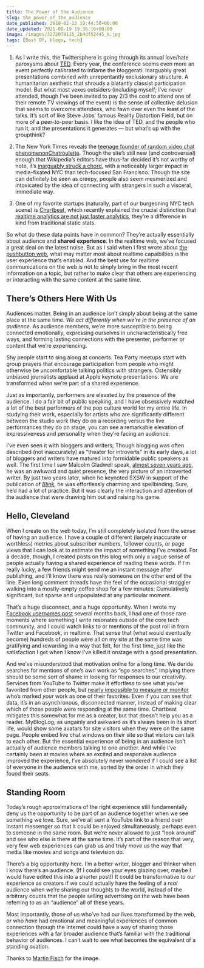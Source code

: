 ```yaml
---
title: The Power of the Audience
slug: the_power_of_the_audience
date_published: 2010-02-13 19:44:56+00:00
date_updated: 2021-08-19 19:36:16+00:00
image: /images/3272079115_2b4df52445_k.jpg
tags: [Best Of, blogs, tech]
---
```

1. As I write this, the Twittersphere is going through its annual love/hate paroxysms about [TED](http://ted.com/). Every year, the conference seems even more an event perfectly calibrated to inflame the bloggerati: Inarguably great presentations combined with unrepentantly exclusionary structure. A humanitarian aesthetic that shrouds a blatantly classist participation model. But what most vexes outsiders (including myself; I’ve never attended, though I’ve been invited to pay 2/3 the cost to attend one of their remote TV viewings of the event) is the sense of collective delusion that seems to overcome attendees, who fawn over even the least of the talks. It’s sort of like Steve Jobs’ famous Reality Distortion Field, but on more of a peer-to-peer basis. I like the idea of TED, and the people who run it, and the presentations it generates — but what’s up with the groupthink?

2. The New York Times reveals the [teenage founder of random video chat phenomenon](http://bits.blogs.nytimes.com/2010/02/13/chatroulettes-founder-17-introduces-himself/)[Chatroulette](http://chatroulette.com/). Though the site’s still new (and controversial) enough that Wikipedia’s editors have thus-far decided it’s not worthy of note, it’s [inarguably struck a chord](http://nymag.com/news/media/63663/index1.html), with a noticeably larger impact in media-fixated NYC than tech-focused San Francisco. Though the site can definitely be seen as creepy, people also seem mesmerized and intoxicated by the idea of connecting with strangers in such a visceral, immediate way.

3. One of my favorite startups (naturally, part of our burgeoning NYC tech scene) is [Chartbeat](http://chartbeat.com), which recently explained the crucial distinction that [realtime analytics are not just faster analytics](http://blog.chartbeat.com/2010/02/05/understanding-what-chartbeat-is-measuring/), they’re a difference in kind from traditional static stats.

So what do these data points have in common? They’re actually essentially about audience and **shared experience**. In the realtime web, we’ve focused a great deal on the latest noise. But as I said when I first wrote about [the pushbutton web](/2009/07/24/the_pushbutton_web_realtime_becomes_real/), what may matter most about realtime capaibilties is the user experience that’s enabled. And the best use for realtime communications on the web is not to simply bring in the most recent information on a topic, but rather to make clear that others are experiencing or interacting with the same content at the same time.

## There’s Others Here With Us

Audiences matter. Being in an audience isn’t simply about being at the same place at the same time. *We act differently when we’re in the presence of an audience*. As audience members, we’re more susceptible to being connected emotionally, expressing ourselves in uncharacteristically free ways, and forming lasting connections with the presenter, performer or content that we’re experiencing.

Shy people start to sing along at concerts. Tea Party meetups start with group prayers that encourage participation from people who might otherwise be uncomfortable talking politics with strangers. Ostensibly unbiased journalists applaud at Apple keynote presentations. We are transformed when we’re part of a shared experience.

Just as importantly, performers are elevated by the presence of the audience. I do a fair bit of public speaking, and I have obsessively watched a lot of the best performers of the pop culture world for my entire life. In studying their work, especially for artists who are significantly different between the studio work they do on a recording versus the live performances they do on stage, you can see a remarkable elevation of expressiveness and personality when they’re facing an audience.

I’ve even seen it with bloggers and writers; Though blogging was often described (not inaccurately) as “theater for introverts” in its early days, a lot of bloggers and writers have matured into formidable public speakers as well. The first time I saw Malcolm Gladwell speak, [almost seven years ago](http://eyebeam.org/projects/social-network-soiree), he was an awkward and quiet presence, the very picture of an introverted writer. By just two years later, when he keynoted SXSW in support of the publication of *[Blink](http://www.amazon.com/gp/product/0316172324?ie=UTF8&amp;tag=2020-20&amp;linkCode=as2&amp;camp=1789&amp;creative=390957&amp;creativeASIN=0316172324)*, he was effortlessly charming and spellbinding. Sure, he’d had a lot of practice. But it was clearly the interaction and attention of the audience that were drawing him out and raising his game.

## Hello, Cleveland

When I create on the web today, I’m still completely isolated from the sense of having an audience. I have a couple of different (largely inaccurate or worthless) metrics about subscriber numbers, follower counts, or page views that I can look at to estimate the impact of something I’ve created. For a decade, though, I created posts on this blog with only a vague sense of people actually having a shared experience of reading these words. If I’m really lucky, a few friends might send me an instant message after publishing, and I’ll know there was really someone on the other end of the line. Even long comment threads have the feel of the occasional straggler walking into a mostly-empty coffee shop for a few minutes: Cumulatively significant, but sparse and unpopulated at any particular moment.

That’s a huge disconnect, and a huge opportunity. When I wrote my [Facebook usernames post](/2009/06/10/the_future_of_facebook_usernames/) several months back, I had one of those rare moments where something I write resonates outside of the core tech community, and I could watch links to or mentions of the post roll in from Twitter and Facebook, in realtime. That sense that (what would eventually become) hundreds of people were all on my site at the same time was gratifying and rewarding in a way that felt, for the first time, just like the satisfaction I get when I know I’ve killed it onstage with a good presentation.

And we’ve misunderstood that motivation online for a long time. We deride searches for mentions of one’s own work as “ego searches”, implying there should be some sort of shame in looking for responses to our creativity. Services from YouTube to Twitter make it effortless to see what you’ve favorited from other people, but [nearly impossible to measure or monitor](http://a.wholelottanothing.org/2010/02/my-personal-feedback-loops.html) who’s marked *your* work as one of their favorites. Even if you can see that data, it’s in an asynchronous, disconnected manner, instead of making clear which of those people were responding at the same time. Chartbeat mitigates this somewhat for me as a creator, but that doesn’t help you as a reader. MyBlogLog, as ungainly and awkward as it’s always been in its short life, would show some avatars for site visitors when they were on the same page. People embed live chat windows on their site so that visitors can talk to each other. But the essential experience of being in an audience isn’t actually of audience members talking to one another. And while I’ve certainly been at movies where an excited and responsive audience improved the experience, I’ve absolutely never wondered if I could see a list of everyone in the audience with me, sorted by the order in which they found their seats.

## Standing Room

Today’s rough approximations of the right experience still fundamentally deny us the opportunity to be part of an audience together when we see something we love. Sure, we’ve all sent a YouTube link to a friend over instant messenger so that it could be enjoyed simultaneously, perhaps even to someone in the same room. But we’re never allowed to just “look around” and see who else is there at the same time. It’s part of the reason that very, very few web experiences can grab us and truly *move* us the way that media like movies and songs and television do.

There’s a big opportunity here. I’m a better writer, blogger and thinker when I know there’s an audience. (If I could see your eyes glazing over, maybe I would have edited this into a shorter post!) It could be transformative to our experience as creators if we could actually have the feeling of a *real* audience when we’re sharing our thoughts to the world, instead of the arbitrary counts that the people selling advertising on the web have been referring to as an “audience” all of these years.

Most importantly, those of us who’ve had our lives transformed by the web, or who *have* had emotional and meaningful experiences of common connection through the Internet could have a way of sharing those experiences with a far broader audience that’s familiar with the traditional behavior of audiences. I can’t wait to see what becomes the equivalent of a standing ovation.

Thanks to [Martin Fisch](http://www.flickr.com/photos/marfis75/3272079115/) for the image.
